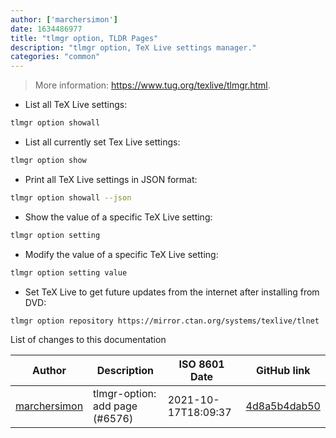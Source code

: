 ```yaml
---
author: ['marchersimon']
date: 1634486977
title: "tlmgr option, TLDR Pages"
description: "tlmgr option, TeX Live settings manager."
categories: "common"
---
```

> More information: <https://www.tug.org/texlive/tlmgr.html>.

- List all TeX Live settings:

```bash
tlmgr option showall
```

- List all currently set Tex Live settings:

```bash
tlmgr option show
```

- Print all TeX Live settings in JSON format:

```bash
tlmgr option showall --json
```

- Show the value of a specific TeX Live setting:

```bash
tlmgr option setting
```

- Modify the value of a specific TeX Live setting:

```bash
tlmgr option setting value
```

- Set TeX Live to get future updates from the internet after installing from DVD:

```bash
tlmgr option repository https://mirror.ctan.org/systems/texlive/tlnet
```
List of changes to this documentation


Author | Description | ISO 8601 Date | GitHub link
------|-----|-----|-----
[marchersimon](mailto:50295997+marchersimon@users.noreply.github.com) | tlmgr-option: add page (#6576) | 2021-10-17T18:09:37 | [4d8a5b4dab50](https://github.com/tldr-pages/tldr/commit/4d8a5b4dab50b791e3f0f1af33444a62d999b889)


